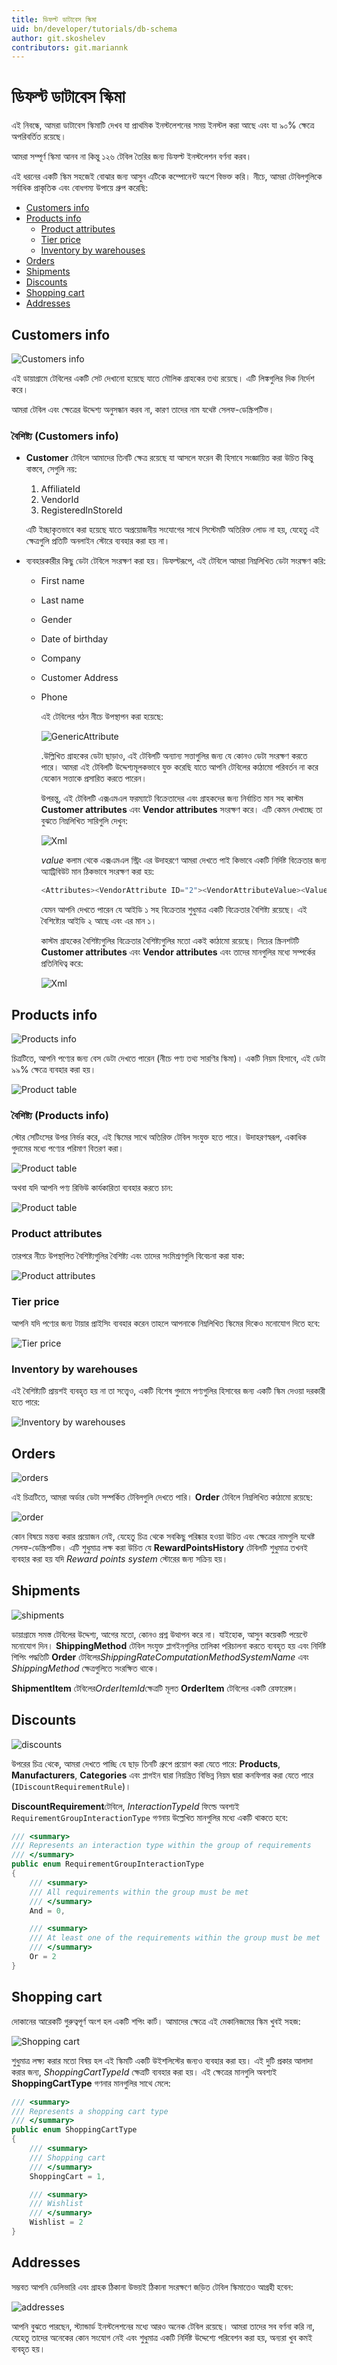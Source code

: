 ```yaml
---
title: ডিফল্ট ডাটাবেস স্কিমা
uid: bn/developer/tutorials/db-schema
author: git.skoshelev
contributors: git.mariannk
---
```


# ডিফল্ট ডাটাবেস স্কিমা

এই নিবন্ধে, আমরা ডাটাবেস স্কিমাটি দেখব যা প্রাথমিক ইনস্টলেশনের সময় ইনস্টল করা আছে এবং যা ৯০% ক্ষেত্রে অপরিবর্তিত রয়েছে।

আমরা সম্পূর্ণ স্কিমা আনব না কিন্তু ১২৬ টেবিল তৈরির জন্য ডিফল্ট ইনস্টলেশন বর্ণনা করব।

এই ধরনের একটি স্কিম সহজেই বোঝার জন্য আসুন এটিকে কম্পোনেন্ট অংশে বিভক্ত করি। নীচে, আমরা টেবিলগুলিকে সর্বাধিক প্রাকৃতিক এবং বোধগম্য উপায়ে গ্রুপ করেছি:

* [Customers info](#customers-info)
* [Products info](#products-info)
  * [Product attributes](#product-attributes)
  * [Tier price](#tier-price)
  * [Inventory by warehouses](#inventory-by-warehouses)
* [Orders](#orders)
* [Shipments](#shipments)
* [Discounts](#discounts)
* [Shopping cart](#shopping-cart)
* [Addresses](#addresses)

## Customers info

![Customers info](_static/db-schema/customers-info.jpg)

এই ডায়াগ্রামে টেবিলের একটি সেট দেখানো হয়েছে যাতে মৌলিক গ্রাহকের তথ্য রয়েছে। এটি লিঙ্কগুলির দিক নির্দেশ করে।

আমরা টেবিল এবং ক্ষেত্রের উদ্দেশ্য অনুসন্ধান করব না, কারণ তাদের নাম যথেষ্ট সেলফ-ডেস্ক্রিপটিভ।

### বৈশিষ্ট্য (Customers info)

* **Customer** টেবিলে আমাদের তিনটি ক্ষেত্র রয়েছে যা আসলে ফরেন কী হিসাবে সংজ্ঞায়িত করা উচিত কিন্তু বাস্তবে, সেগুলি নয়:
    1. AffiliateId
    1. VendorId
    1. RegisteredInStoreId

    এটি ইচ্ছাকৃতভাবে করা হয়েছে যাতে অপ্রয়োজনীয় সংযোগের সাথে সিস্টেমটি অতিরিক্ত লোড না হয়, যেহেতু এই ক্ষেত্রগুলি প্রতিটি অনলাইন স্টোরে ব্যবহার করা হয় না।

* ব্যবহারকারীর কিছু ডেটা  টেবিলে সংরক্ষণ করা হয়। ডিফল্টরূপে, এই টেবিলে আমরা নিম্নলিখিত ডেটা সংরক্ষণ করি:
  * First name
  * Last name
  * Gender
  * Date of birthday
  * Company
  * Customer Address
  * Phone

    এই টেবিলের গঠন নীচে উপস্থাপন করা হয়েছে:

    ![GenericAttribute](_static/db-schema/generic-attribute.jpg)

    .উল্লিখিত গ্রাহকের ডেটা ছাড়াও, এই টেবিলটি অন্যান্য সত্তাগুলির জন্য যে কোনও ডেটা সংরক্ষণ করতে পারে। আমরা এই টেবিলটি উদ্দেশ্যমূলকভাবে যুক্ত করেছি যাতে আপনি টেবিলের কাঠামো পরিবর্তন না করে যেকোন সত্তাকে প্রসারিত করতে পারেন।

    উপরন্তু, এই টেবিলটি এক্সএমএল ফরম্যাটে বিক্রেতাদের এবং গ্রাহকদের জন্য নির্বাচিত মান সহ কাস্টম **Customer attributes** এবং **Vendor attributes** সংরক্ষণ করে। এটি কেমন দেখাচ্ছে তা বুঝতে নিম্নলিখিত সারিগুলি দেখুন:

    ![Xml](_static/db-schema/xml.jpg)

    *value* কলাম থেকে এক্সএমএল স্ট্রিং এর উদাহরণে আমরা দেখতে পাই কিভাবে একটি নির্দিষ্ট বিক্রেতার জন্য অ্যাট্রিবিউট মান ঠিকভাবে সংরক্ষণ করা হয়:

      ```csharp
    <Attributes><VendorAttribute ID="2"><VendorAttributeValue><Value>1</Value></VendorAttributeValue></VendorAttribute></Attributes>
      ```

    যেমন আপনি দেখতে পারেন যে আইডি ১ সহ বিক্রেতার শুধুমাত্র একটি বিক্রেতার বৈশিষ্ট্য রয়েছে। এই বৈশিষ্ট্যের আইডি ২ আছে এবং এর মান ১।

    কাস্টম গ্রাহকের বৈশিষ্ট্যগুলির বিক্রেতার বৈশিষ্ট্যগুলির মতো একই কাঠামো রয়েছে। নিচের স্ক্রিনশটটি  **Customer attributes** এবং **Vendor attributes** এবং তাদের মানগুলির মধ্যে সম্পর্কের প্রতিনিধিত্ব করে:

    ![Xml](_static/db-schema/attributes.jpg)

## Products info

![Products info](_static/db-schema/products-info.jpg)

চিত্রটিতে, আপনি পণ্যের জন্য বেস ডেটা দেখতে পারেন (নীচে পণ্য তথ্য সারণির স্কিমা)। একটি নিয়ম হিসাবে, এই ডেটা ৯৯% ক্ষেত্রে ব্যবহার করা হয়।

![Product table](_static/db-schema/product.png)

### বৈশিষ্ট্য (Products info)

স্টোর সেটিংসের উপর নির্ভর করে, এই স্কিমের সাথে অতিরিক্ত টেবিল সংযুক্ত হতে পারে। উদাহরণস্বরূপ, একাধিক গুদামের মধ্যে পণ্যের পরিমাণ বিতরণ করা।

![Product table](_static/db-schema/warehouse.jpg)

অথবা যদি আপনি পণ্য রিভিউ কার্যকারিতা ব্যবহার করতে চান:

![Product table](_static/db-schema/product-review.jpg)

### Product attributes

তারপরে নীচে উপস্থাপিত বৈশিষ্ট্যগুলির বৈশিষ্ট্য এবং তাদের সংমিশ্রণগুলি বিবেচনা করা যাক:

![Product attributes](_static/db-schema/product-attributes.jpg)

### Tier price

আপনি যদি পণ্যের জন্য টায়ার প্রাইসিং ব্যবহার করেন তাহলে আপনাকে নিম্নলিখিত স্কিমের দিকেও মনোযোগ দিতে হবে:

![Tier price](_static/db-schema/tier-price.jpg)

### Inventory by warehouses

এই বৈশিষ্ট্যটি প্রায়শই ব্যবহৃত হয় না তা সত্ত্বেও, একটি বিশেষ গুদামে পণ্যগুলির হিসাবের জন্য একটি স্কিম দেওয়া দরকারী হতে পারে:

![Inventory by warehouses](_static/db-schema/stock-quantity-history.jpg)

## Orders

![orders](_static/db-schema/orders.jpg)

এই চিত্রটিতে, আমরা অর্ডার ডেটা সম্পর্কিত টেবিলগুলি দেখতে পারি। **Order** টেবিলে নিম্নলিখিত কাঠামো রয়েছে:

![order](_static/db-schema/order.png)

কোন বিষয়ে মন্তব্য করার প্রয়োজন নেই, যেহেতু চিত্র থেকে সবকিছু পরিষ্কার হওয়া উচিত এবং ক্ষেত্রের নামগুলি যথেষ্ট সেলফ-ডেস্ক্রিপটিভ। এটি শুধুমাত্র লক্ষ করা উচিত যে **RewardPointsHistory** টেবিলটি শুধুমাত্র তখনই ব্যবহার করা হয় যদি *Reward points system* স্টোরের জন্য সক্রিয় হয়।

## Shipments

![shipments](_static/db-schema/shipments.jpg)

ডায়াগ্রামে সমস্ত টেবিলের উদ্দেশ্য, আগের মতো, কোনও প্রশ্ন উত্থাপন করে না। যাইহোক, আসুন কয়েকটি পয়েন্টে মনোযোগ দিন। **ShippingMethod** টেবিল সংযুক্ত প্লাগইনগুলির তালিকা পরিচালনা করতে ব্যবহৃত হয় এবং নির্দিষ্ট শিপিং পদ্ধতিটি **Order** টেবিলের*ShippingRateComputationMethodSystemName* এবং *ShippingMethod* ক্ষেত্রগুলিতে সংরক্ষিত থাকে।

**ShipmentItem** টেবিলের*OrderItemId*ক্ষেত্রটি মূলত **OrderItem** টেবিলের একটি রেফারেন্স।

## Discounts

![discounts](_static/db-schema/discounts.jpg)

উপরের চিত্র থেকে, আমরা দেখতে পাচ্ছি যে ছাড় তিনটি গ্রুপে প্রয়োগ করা যেতে পারে:  **Products**, **Manufacturers**, **Categories**
এবং প্লাগইন দ্বারা নিয়ন্ত্রিত বিভিন্ন নিয়ম দ্বারা কনফিগার করা যেতে পারে (``IDiscountRequirementRule``)।

**DiscountRequirement**টেবিলে, *InteractionTypeId* ফিল্ডে অবশ্যই ``RequirementGroupInteractionType`` গণনায় উল্লেখিত মানগুলির মধ্যে একটি থাকতে হবে:

```csharp
/// <summary>
/// Represents an interaction type within the group of requirements
/// </summary>
public enum RequirementGroupInteractionType
{
    /// <summary>
    /// All requirements within the group must be met
    /// </summary>
    And = 0,

    /// <summary>
    /// At least one of the requirements within the group must be met 
    /// </summary>
    Or = 2
}
```

## Shopping cart

দোকানের আরেকটি গুরুত্বপূর্ণ অংশ হল একটি শপিং কার্ট। আমাদের ক্ষেত্রে এই মেকানিজমের স্কিম খুবই সহজ:

![Shopping cart](_static/db-schema/shopping-cart-item.jpg)

শুধুমাত্র লক্ষ্য করার মতো বিষয় হল এই স্কিমটি একটি উইশলিস্টের জন্যও ব্যবহার করা হয়। এই দুটি প্রকার আলাদা করার জন্য, *ShoppingCartTypeId* ক্ষেত্রটি ব্যবহার করা হয়। এই ক্ষেত্রের মানগুলি অবশ্যই **ShoppingCartType** গণনার মানগুলির সাথে মেলে:

```csharp
/// <summary>
/// Represents a shopping cart type
/// </summary>
public enum ShoppingCartType
{
    /// <summary>
    /// Shopping cart
    /// </summary>
    ShoppingCart = 1,

    /// <summary>
    /// Wishlist
    /// </summary>
    Wishlist = 2
}
```

## Addresses

সম্ভবত আপনি ডেলিভারি এবং গ্রাহক ঠিকানা উভয়ই ঠিকানা সংরক্ষণে জড়িত টেবিল স্কিমাতেও আগ্রহী হবেন:

![addresses](_static/db-schema/addresses.jpg)

আপনি বুঝতে পারছেন, স্ট্যান্ডার্ড ইনস্টলেশনের মধ্যে আরও অনেক টেবিল রয়েছে। আমরা তাদের সব বর্ণনা করি না, যেহেতু তাদের অনেকের কোন সংযোগ নেই এবং শুধুমাত্র একটি নির্দিষ্ট উদ্দেশ্যে পরিবেশন করা হয়, অন্যরা খুব কমই ব্যবহৃত হয়।
